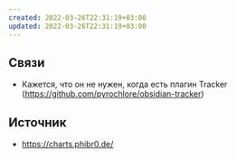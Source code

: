 ```yaml
---
created: 2022-03-26T22:31:19+03:00
updated: 2022-03-26T22:31:19+03:00
---
```


## Связи
- Кажется, что он не нужен, когда есть плагин Tracker (https://github.com/pyrochlore/obsidian-tracker)
## Источник
- https://charts.phibr0.de/
